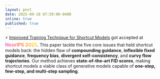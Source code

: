 ```yaml
---
layout: post
date: 2025-09-18 07:59:00-0400
inline: true
published: true
---
```


⚡ <a href="#">Improved Training Technique for Shortcut Models</a> got accepted at <strong style="font-size: 1.1em; background: linear-gradient(45deg, #f960eb, #ff854d, #fff41f); -webkit-background-clip: text; -webkit-text-fill-color: transparent; background-clip: text; text-fill-color: transparent; font-weight: bold;">NeurIPS 2025</strong>. This paper tackle the five core issues that held shortcut models back: the hidden flaw of **compounding guidance**, **inflexible fixed guidance**, **frequency bias**, **divergent self-consistency**, and **curvy flow trajectories**. Our method achieves **state-of-the-art FID scores**, making shortcut models a viable class of generative models capable of **one-step, few-step, and multi-step sampling**.

